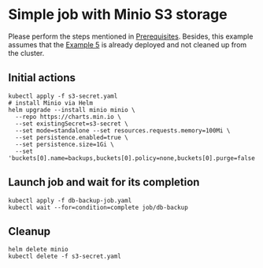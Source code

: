 # Simple job with Minio S3 storage

Please perform the steps mentioned in [Prerequisites](../README.md#prerequisites).
Besides, this example assumes that the [Example 5](../5-deployment-statefulset-configmap-secret) is already deployed and not cleaned up from the cluster.

## Initial actions
```
kubectl apply -f s3-secret.yaml
# install Minio via Helm
helm upgrade --install minio minio \
  --repo https://charts.min.io \
  --set existingSecret=s3-secret \
  --set mode=standalone --set resources.requests.memory=100Mi \
  --set persistence.enabled=true \
  --set persistence.size=1Gi \
  --set 'buckets[0].name=backups,buckets[0].policy=none,buckets[0].purge=false'
```

## Launch job and wait for its completion

```
kubectl apply -f db-backup-job.yaml
kubectl wait --for=condition=complete job/db-backup
```

## Cleanup

```
helm delete minio
kubectl delete -f s3-secret.yaml
```
